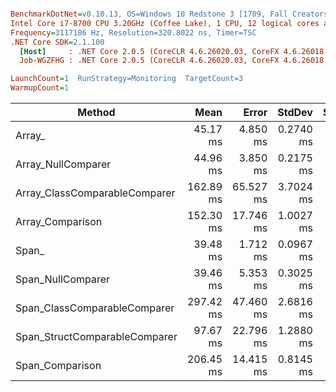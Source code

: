 ``` ini

BenchmarkDotNet=v0.10.13, OS=Windows 10 Redstone 3 [1709, Fall Creators Update] (10.0.16299.248)
Intel Core i7-8700 CPU 3.20GHz (Coffee Lake), 1 CPU, 12 logical cores and 6 physical cores
Frequency=3117186 Hz, Resolution=320.8022 ns, Timer=TSC
.NET Core SDK=2.1.100
  [Host]     : .NET Core 2.0.5 (CoreCLR 4.6.26020.03, CoreFX 4.6.26018.01), 64bit RyuJIT
  Job-WGZFHG : .NET Core 2.0.5 (CoreCLR 4.6.26020.03, CoreFX 4.6.26018.01), 64bit RyuJIT

LaunchCount=1  RunStrategy=Monitoring  TargetCount=3  
WarmupCount=1  

```
|                        Method |      Mean |     Error |    StdDev | Scaled | ScaledSD |
|------------------------------ |----------:|----------:|----------:|-------:|---------:|
|                        Array_ |  45.17 ms |  4.850 ms | 0.2740 ms |   1.00 |     0.00 |
|            Array_NullComparer |  44.96 ms |  3.850 ms | 0.2175 ms |   1.00 |     0.01 |
| Array_ClassComparableComparer | 162.89 ms | 65.527 ms | 3.7024 ms |   3.61 |     0.07 |
|              Array_Comparison | 152.30 ms | 17.746 ms | 1.0027 ms |   3.37 |     0.02 |
|                         Span_ |  39.48 ms |  1.712 ms | 0.0967 ms |   0.87 |     0.00 |
|             Span_NullComparer |  39.46 ms |  5.353 ms | 0.3025 ms |   0.87 |     0.01 |
|  Span_ClassComparableComparer | 297.42 ms | 47.460 ms | 2.6816 ms |   6.59 |     0.06 |
| Span_StructComparableComparer |  97.67 ms | 22.796 ms | 1.2880 ms |   2.16 |     0.03 |
|               Span_Comparison | 206.45 ms | 14.415 ms | 0.8145 ms |   4.57 |     0.03 |
